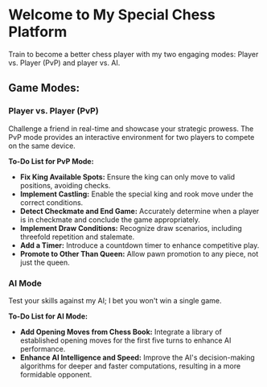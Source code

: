 # Welcome to My Special Chess Platform

Train to become a better chess player with my two engaging modes: Player vs. Player (PvP) and player vs. AI.

## Game Modes:

### Player vs. Player (PvP)

Challenge a friend in real-time and showcase your strategic prowess. The PvP mode provides an interactive environment for two players to compete on the same device.

**To-Do List for PvP Mode:**

- **Fix King Available Spots:** Ensure the king can only move to valid positions, avoiding checks.
- **Implement Castling:** Enable the special king and rook move under the correct conditions.
- **Detect Checkmate and End Game:** Accurately determine when a player is in checkmate and conclude the game appropriately.
- **Implement Draw Conditions:** Recognize draw scenarios, including threefold repetition and stalemate.
- **Add a Timer:** Introduce a countdown timer to enhance competitive play.
- **Promote to Other Than Queen:** Allow pawn promotion to any piece, not just the queen.

### AI Mode

Test your skills against my AI; I bet you won't win a single game.

**To-Do List for AI Mode:**

- **Add Opening Moves from Chess Book:** Integrate a library of established opening moves for the first five turns to enhance AI performance.
- **Enhance AI Intelligence and Speed:** Improve the AI's decision-making algorithms for deeper and faster computations, resulting in a more formidable opponent.
